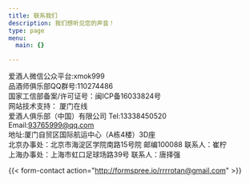 ```yaml
---
title: 联系我们
description: 我们想听见您的声音！
type: page
menu:
  main: {}

---
```



爱酒人微信公众平台:xmok999  
品酒师俱乐部QQ群号:110274486  
国家工信部备案/许可证号：闽ICP备16033824号  
网站技术支持： 厦门在线  
爱酒人俱乐部（中国）有限公司 Tel:13338450520  
Email:93765999@qq.com  
地址:厦门自贸区国际航运中心（A栋4楼）3D座  
北京办事处：北京市海淀区学院南路15号院 邮编100088 联系人：崔柠   
上海办事处：上海市虹口足球场路39号 联系人：唐择强  

{{< form-contact action="http://formspree.io/rrrrotan@gmail.com"  >}}

